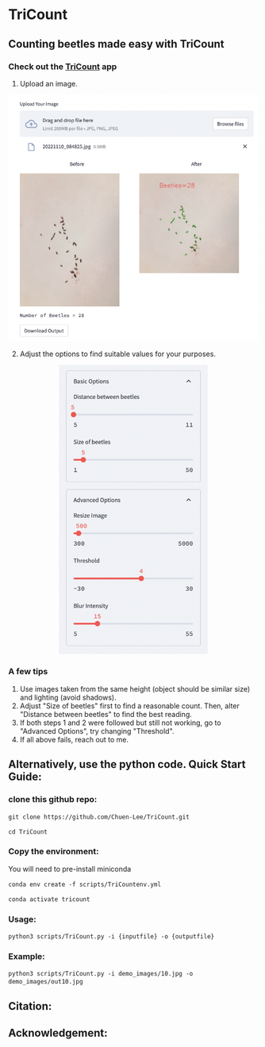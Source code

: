 # TriCount

## Counting beetles made easy with TriCount

### Check out the <a href="https://chuen-lee-tricount-scriptstrilit-37hlb0.streamlit.app" target="_blank" rel="noopener noreferrer">TriCount</a> app

1. Upload an image.

<p align="center">
<img src="https://github.com/Chuen-Lee/TriCount/blob/main/demo_images/demo_upload.png?raw=true" alt="Demo_upload" width="600"/>
</p>

2. Adjust the options to find suitable values for your purposes.

<p align="center">
<img src="https://github.com/Chuen-Lee/TriCount/blob/main/demo_images/demo_options.png?raw=true" alt="Demo_options" width="300"/>
</p>

### A few tips

1. Use images taken from the same height (object should be similar size) and lighting (avoid shadows).
2. Adjust "Size of beetles" first to find a reasonable count. Then, alter "Distance between beetles" to find the best reading.
3. If both steps 1 and 2 were followed but still not working, go to "Advanced Options", try changing "Threshold".
4. If all above fails, reach out to me.

## Alternatively, use the python code. Quick Start Guide:
### clone this github repo:
```
git clone https://github.com/Chuen-Lee/TriCount.git
```
```
cd TriCount
```
### Copy the environment:
You will need to pre-install miniconda
```
conda env create -f scripts/TriCountenv.yml
```
```
conda activate tricount
```
### Usage:
```
python3 scripts/TriCount.py -i {inputfile} -o {outputfile}
```
### Example:
```
python3 scripts/TriCount.py -i demo_images/10.jpg -o demo_images/out10.jpg
```

## Citation:

## Acknowledgement:
